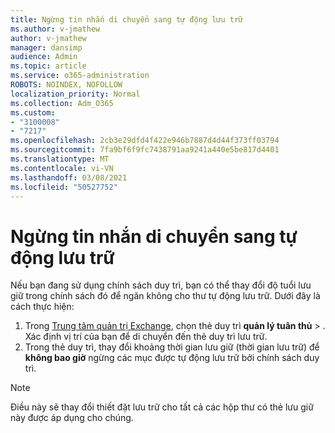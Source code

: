 ```yaml
---
title: Ngừng tin nhắn di chuyển sang tự động lưu trữ
ms.author: v-jmathew
author: v-jmathew
manager: dansimp
audience: Admin
ms.topic: article
ms.service: o365-administration
ROBOTS: NOINDEX, NOFOLLOW
localization_priority: Normal
ms.collection: Adm_O365
ms.custom:
- "3100008"
- "7217"
ms.openlocfilehash: 2cb3e29dfd4f422e946b7887d4d44f373ff03794
ms.sourcegitcommit: 7fa9bf6f9fc7438791aa9241a440e5be817d4401
ms.translationtype: MT
ms.contentlocale: vi-VN
ms.lasthandoff: 03/08/2021
ms.locfileid: "50527752"
---
```

# <a name="stop-messages-from-moving-to-the-archive-automatically"></a>Ngừng tin nhắn di chuyển sang tự động lưu trữ

Nếu bạn đang sử dụng chính sách duy trì, bạn có thể thay đổi độ tuổi lưu giữ trong chính sách đó để ngăn không cho thư tự động lưu trữ. Dưới đây là cách thực hiện:

1. Trong [Trung tâm quản trị Exchange](https://go.microsoft.com/fwlink/?linkid=2059104), chọn thẻ duy trì **quản lý tuân thủ**  >  . Xác định vị trí của bạn để di chuyển đến thẻ duy trì lưu trữ.
2. Trong thẻ duy trì, thay đổi khoảng thời gian lưu giữ (thời gian lưu trữ) để **không bao giờ** ngừng các mục được tự động lưu trữ bởi chính sách duy trì.

> [!NOTE]
> Điều này sẽ thay đổi thiết đặt lưu trữ cho tất cả các hộp thư có thẻ lưu giữ này được áp dụng cho chúng.
